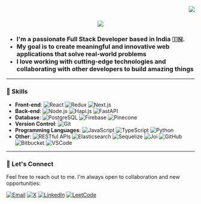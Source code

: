 <img align="right" src="https://visitor-badge.laobi.icu/badge?page_id=0xchikku.0xchikku" />

<h1 align="center">
    <img src="https://readme-typing-svg.herokuapp.com/?font=Righteous&size=35&center=true&vCenter=true&width=500&height=70&duration=4000&lines=Hi+There!+👋;+I'm+Ritesh+Dubey!;" />
</h1>

<h3>
    <p>
        <ul>
            <li>I'm a passionate Full Stack Developer based in India 🇮🇳.</li>
            <li>My goal is to create meaningful and innovative web applications that solve real-world problems</li>
            <li>I love working with cutting-edge technologies and collaborating with other developers to build amazing things</li>
        </ul>
    </p>
</h3>

<!---
🌐 **Portfolio**: [Your Portfolio Website](https://www.yourwebsite.com)
📫 **Contact**: [Your Email Address](mailto:youremail@example.com)
--->
---

### 💼 Skills

- **Front-end**:
![React](https://img.shields.io/badge/-React-61DAFB?logo=react&logoColor=white) 
![Redux](https://img.shields.io/badge/-Redux-764ABC?logo=redux&logoColor=white)
![Next.js](https://img.shields.io/badge/-Next.js-000000?logo=next.js&logoColor=white) 
- **Back-end**:
![Node.js](https://img.shields.io/badge/-Node.js-339933?logo=node.js&logoColor=white) 
![Hapi.js](https://img.shields.io/badge/-Hapi.js-7D58C1?logo=hapi.js&logoColor=white) 
![FastAPI](https://img.shields.io/badge/-FastAPI-009688?logo=fastapi&logoColor=white)
- **Database**:
![PostgreSQL](https://img.shields.io/badge/-PostgreSQL-336791?logo=postgresql&logoColor=white) 
![Firebase](https://img.shields.io/badge/-Firebase-FFCA28?logo=firebase&logoColor=black) 
![Pinecone](https://img.shields.io/badge/-Pinecone-03A57D?logo=pinecone&logoColor=white)
- **Version Control**:
![Git](https://img.shields.io/badge/-Git-F05032?logo=git&logoColor=white)
- **Programming Languages**:
![JavaScript](https://img.shields.io/badge/-JavaScript-F7DF1E?logo=javascript&logoColor=black) 
![TypeScript](https://img.shields.io/badge/-TypeScript-3178C6?logo=typescript&logoColor=white) 
![Python](https://img.shields.io/badge/-Python-3776AB?logo=python&logoColor=white)
- **Other**:
![RESTful APIs](https://img.shields.io/badge/-RESTful%20APIs-005571?logo=rest&logoColor=white)
![Elasticsearch](https://img.shields.io/badge/-Elasticsearch-005571?logo=elasticsearch&logoColor=white)
![Sequelize](https://img.shields.io/badge/-Sequelize-52B0E7?logo=sequelize&logoColor=white)
![Joi](https://img.shields.io/badge/-Joi-F44E46?logo=joi&logoColor=white)
![GitHub](https://img.shields.io/badge/-GitHub-181717?logo=github&logoColor=white)
![Bitbucket](https://img.shields.io/badge/-Bitbucket-0052CC?logo=bitbucket&logoColor=white)
![VSCode](https://img.shields.io/badge/-VSCode-007ACC?logo=visual-studio-code&logoColor=white) 
  
---
<!---
nextjs - ![Next.js](https://img.shields.io/badge/-Next.js-000000?logo=next.js&logoColor=white) 
firebase - ![Firebase](https://img.shields.io/badge/-Firebase-FFCA28?logo=firebase&logoColor=black)
![Java](https://img.shields.io/badge/-Java-007396?logo=java&logoColor=white) 
![Python](https://img.shields.io/badge/-Python-3776AB?logo=python&logoColor=white)
![MongoDB](https://img.shields.io/badge/-MongoDB-47A248?logo=mongodb&logoColor=white) 
![Mongoose](https://img.shields.io/badge/-Mongoose-47A248?logo=mongoose&logoColor=white)
![Express.js](https://img.shields.io/badge/-Express.js-000000?logo=express&logoColor=white)

### 🚀 Projects

Here are some of the projects I've worked on:

1. **Project 1**
   - Description: A brief description of the project.
   - Tech Stack: List the technologies used.
   - GitHub Repo: [Link to GitHub Repository](https://github.com/yourusername/project1)

2. **Project 2**
   - Description: Another cool project you've worked on.
   - Tech Stack: List the technologies used.
   - GitHub Repo: [Link to GitHub Repository](https://github.com/yourusername/project2)

3. **Project 3**
   - Description: Highlight a third project if you like.
   - Tech Stack: List the technologies used.
   - GitHub Repo: [Link to GitHub Repository](https://github.com/yourusername/project3)

--->
<!---

### 🌱 Currently Learning

I'm always eager to expand my knowledge and learn new things. Currently, I'm focused on:

- [Topic 1]: A brief description of what you're learning.
- [Topic 2]: Another topic you're interested in.

---

### 📚 Blog & Articles

I occasionally write about web development and tech-related topics. Check out some of my articles:

1. [Title of Blog Post 1](https://yourblog.com/post1)
2. [Title of Blog Post 2](https://yourblog.com/post2)

--->


### 🤝 Let's Connect

Feel free to reach out to me. I'm always open to collaboration and new opportunities:

[![Email](https://img.shields.io/badge/-Email-D14836?logo=gmail&logoColor=white&style=for-the-badge)](mailto:0xchikku@gmail.com) 
[![X](https://img.shields.io/badge/-X-000000?logo=x&logoColor=white&style=for-the-badge)](https://x.com/_Ritesh_Dubey_)
[![LinkedIn](https://img.shields.io/badge/-LinkedIn-0077B5?logo=linkedin&logoColor=white&style=for-the-badge)](https://linkedin.com/in/-ritesh-dubey/) 
[![LeetCode](https://img.shields.io/badge/-LeetCode-FFA116?logo=leetcode&logoColor=black&style=for-the-badge)](https://www.leetcode.com/ritesh-dubey/)



<!--- 
---

### GitHub Stats


![Top Languages](https://github-readme-stats.vercel.app/api/top-langs?username=0xchikku&show_icons=true&locale=en&layout=compact) 
![GitHub Stats](https://github-readme-stats.vercel.app/api?username=0xchikku&show_icons=true&locale=en&theme=transparent)
![GitHub Streak](https://github-readme-streak-stats.herokuapp.com/?user=0xchikku)
--->


<!---
0xchikku/0xchikku is a ✨ special ✨ repository because its `README.md` (this file) appears on your GitHub profile.
You can click the Preview link to take a look at your changes.
--->
